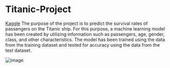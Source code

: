 # Titanic-Project
[Kaggle](https://www.kaggle.com/code/ozermehmet/ozermehmet-titanic-eda)
The purpose of the project is to predict the survival rates of passengers on the Titanic ship. 
For this purpose, a machine learning model has been created by utilizing information such as passengers,
age, gender, class, and other characteristics.
The model has been trained using the data from the training dataset and tested for accuracy using the data from the test dataset.

![image](https://github.com/ozermehmett/Titanic-Project/assets/115498182/04a746e9-d563-4b7b-9416-58fc61b37914)
